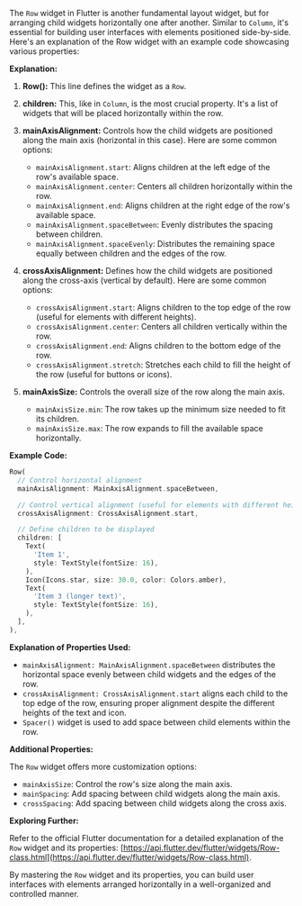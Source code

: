 The `Row` widget in Flutter is another fundamental layout widget, but for arranging child widgets horizontally one after another. Similar to `Column`, it's essential for building user interfaces with elements positioned side-by-side. Here's an explanation of the Row widget with an example code showcasing various properties:

**Explanation:**

1. **Row():** This line defines the widget as a `Row`.

2. **children:** This, like in `Column`, is the most crucial property. It's a list of widgets that will be placed horizontally within the row.

3. **mainAxisAlignment:** Controls how the child widgets are positioned along the main axis (horizontal in this case). Here are some common options:

    * `mainAxisAlignment.start`: Aligns children at the left edge of the row's available space.
    * `mainAxisAlignment.center`: Centers all children horizontally within the row.
    * `mainAxisAlignment.end`: Aligns children at the right edge of the row's available space.
    * `mainAxisAlignment.spaceBetween`: Evenly distributes the spacing between children.
    * `mainAxisAlignment.spaceEvenly`: Distributes the remaining space equally between children and the edges of the row.

4. **crossAxisAlignment:** Defines how the child widgets are positioned along the cross-axis (vertical by default). Here are some common options:

    * `crossAxisAlignment.start`: Aligns children to the top edge of the row (useful for elements with different heights).
    * `crossAxisAlignment.center`: Centers all children vertically within the row.
    * `crossAxisAlignment.end`: Aligns children to the bottom edge of the row.
    * `crossAxisAlignment.stretch`: Stretches each child to fill the height of the row (useful for buttons or icons).

5. **mainAxisSize:** Controls the overall size of the row along the main axis.

    * `mainAxisSize.min`: The row takes up the minimum size needed to fit its children.
    * `mainAxisSize.max`: The row expands to fill the available space horizontally.

**Example Code:**

```dart
Row(
  // Control horizontal alignment
  mainAxisAlignment: MainAxisAlignment.spaceBetween,

  // Control vertical alignment (useful for elements with different heights)
  crossAxisAlignment: CrossAxisAlignment.start,

  // Define children to be displayed
  children: [
    Text(
      'Item 1',
      style: TextStyle(fontSize: 16),
    ),
    Icon(Icons.star, size: 30.0, color: Colors.amber),
    Text(
      'Item 3 (longer text)',
      style: TextStyle(fontSize: 16),
    ),
  ],
),
```

**Explanation of Properties Used:**

* `mainAxisAlignment: MainAxisAlignment.spaceBetween` distributes the horizontal space evenly between child widgets and the edges of the row.
* `crossAxisAlignment: CrossAxisAlignment.start` aligns each child to the top edge of the row, ensuring proper alignment despite the different heights of the text and icon.
* `Spacer()` widget is used to add space between child elements within the row.

**Additional Properties:**

The `Row` widget offers more customization options:

* `mainAxisSize`: Control the row's size along the main axis.
* `mainSpacing`: Add spacing between child widgets along the main axis.
* `crossSpacing`: Add spacing between child widgets along the cross axis.

**Exploring Further:**

Refer to the official Flutter documentation for a detailed explanation of the `Row` widget and its properties: [https://api.flutter.dev/flutter/widgets/Row-class.html](https://api.flutter.dev/flutter/widgets/Row-class.html).

By mastering the `Row` widget and its properties, you can build user interfaces with elements arranged horizontally in a well-organized and controlled manner.